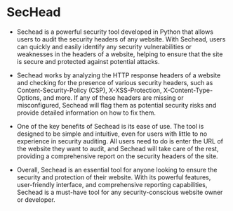 # SecHead
- Sechead is a powerful security tool developed in Python that allows users to audit the security headers of any website. With Sechead, users can quickly and easily identify any security vulnerabilities or weaknesses in the headers of a website, helping to ensure that the site is secure and protected against potential attacks.

- Sechead works by analyzing the HTTP response headers of a website and checking for the presence of various security headers, such as Content-Security-Policy (CSP), X-XSS-Protection, X-Content-Type-Options, and more. If any of these headers are missing or misconfigured, Sechead will flag them as potential security risks and provide detailed information on how to fix them.

- One of the key benefits of Sechead is its ease of use. The tool is designed to be simple and intuitive, even for users with little to no experience in security auditing. All users need to do is enter the URL of the website they want to audit, and Sechead will take care of the rest, providing a comprehensive report on the security headers of the site.

- Overall, Sechead is an essential tool for anyone looking to ensure the security and protection of their website. With its powerful features, user-friendly interface, and comprehensive reporting capabilities, Sechead is a must-have tool for any security-conscious website owner or developer.
